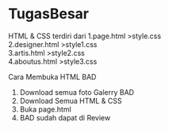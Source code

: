 # TugasBesar
HTML & CSS terdiri dari
1.page.html             >style.css     
2.designer.html         >style1.css  
3.artis.html            >style2.css  
4.aboutus.html          >style3.css  

Cara Membuka HTML BAD
1. Download semua foto Galerry BAD
2. Download Semua HTML & CSS
3. Buka page.html
3. BAD sudah dapat di Review
